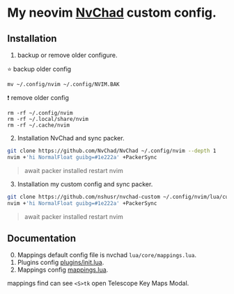 # My neovim [NvChad](https://nvchad.github.io/) custom config.

## Installation

1. backup or remove older configure.

⭐️ backup older config
``` shell
mv ~/.config/nvim ~/.config/NVIM.BAK
```

❗️ remove older config
``` shell
rm -rf ~/.config/nvim
rm -rf ~/.local/share/nvim
rm -rf ~/.cache/nvim
```
2. Installation NvChad and sync packer.

```sh
git clone https://github.com/NvChad/NvChad ~/.config/nvim --depth 1
nvim +'hi NormalFloat guibg=#1e222a' +PackerSync
```

> await packer installed restart nvim

3. Installation my custom config and sync packer.

```sh
git clone https://github.com/nshusr/nvchad-custom ~/.config/nvim/lua/custom
nvim +'hi NormalFloat guibg=#1e222a' +PackerSync
```

> await packer installed restart nvim

## Documentation

0. Mappings default config file is nvchad `lua/core/mappings.lua`.
1. Plugins config [plugins/init.lua](./plugins/init.lua).
2. Mappings config [mappings.lua](./mappings.lua).

mappings find can see `<S>tk` open Telescope Key Maps Modal.
